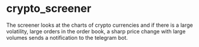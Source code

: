 # crypto_screener
The screener looks at the charts of crypto currencies and if there is a large volatility, large orders in the order book, a sharp price change with large volumes sends a notification to the telegram bot.
